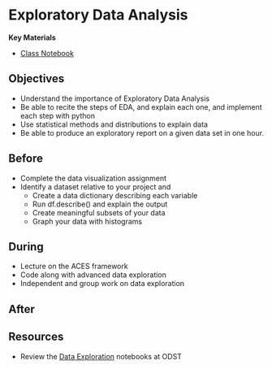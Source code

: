 # Exploratory Data Analysis

**Key Materials**

* [Class Notebook](http://nbviewer.ipython.org/github/TeachingDataScience/data-science-course/blob/forstudentviewing/06_EDA/06_EDA_Main_Notebook.ipynb)

## Objectives
* Understand the importance of Exploratory Data Analysis
* Be able to recite the steps of EDA, and explain each one, and implement each step with python
* Use statistical methods and distributions to explain data
* Be able to produce an exploratory report on a given data set in one hour.

## Before
* Complete the data visualization assignment
* Identify a dataset relative to your project and
   * Create a data dictionary describing each variable
   * Run df.describe() and explain the output
   * Create meaningful subsets of your data
   * Graph your data with histograms
 

## During

* Lecture on the ACES framework
* Code along with advanced data exploration
* Independent and group work on data exploration


## After



## Resources

* Review the [Data Exploration](https://sourcegraph.com/github.com/alpinedatalabs/ODST@master/.tree/notebooks) notebooks at ODST

